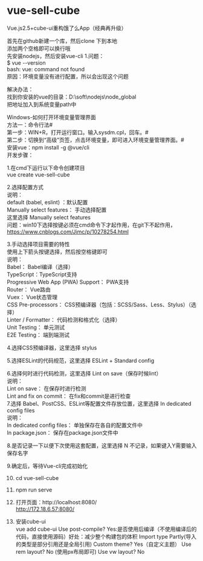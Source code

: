# vue-sell-cube  
Vue.js2.5+cube-ui重构饿了么App（经典再升级）  

首先在github新建一个库，然后clone 下到本地  
添加两个空格即可以换行哦  
先安装nodejs，然后安装vue-cli
1.问题：  
$ vue --version  
bash: vue: command not found  
原因：环境变量没有进行配置，所以会出现这个问题  

解决办法：  
找到你安装的vue的目录：D:\soft\nodejs\node_global  
把地址加入到系统变量path中  

Windows-如何打开环境变量管理界面    
方法一：命令行法#  
第一步：WIN+R，打开运行窗口。输入sysdm.cpl，回车。#  
第二步：切换到“高级”页签，点击环境变量，即可进入环境变量管理界面。#  
安装vue：npm install -g @vue/cli  
开发步骤：  

1.在cmd下运行以下命令创建项目  
    vue create vue-sell-cube  

2.选择配置方式  
    说明：  
    default (babel, eslint) ：默认配置  
    Manually select features： 手动选择配置  
    这里选择 Manually select features  
    问题：win10下选择按键必须在cmd命令下才起作用，在git下不起作用，https://www.cnblogs.com/Jimc/p/10278254.html  

3.手动选择项目需要的特性    
    使用上下箭头按键选择，然后按空格键即可    
    说明：    
    Babel： Babel编译（选择）    
    TypeScript：TypeScript支持  
    Progressive Web App (PWA) Support： PWA支持  
    Router： Vue路由  
    Vuex： Vue状态管理  
    CSS Pre-processors： CSS预编译器（包括：SCSS/Sass、Less、Stylus）（选择）  
    Linter / Formatter： 代码检测和格式化（选择）  
    Unit Testing： 单元测试  
    E2E Testing： 端到端测试  

4.选择CSS预编译器，这里选择 stylus    

5.选择ESLint的代码规范，这里选择 ESLint + Standard config   
 
6.选择何时进行代码检测，这里选择 Lint on save（保存时候lint）  
    说明：  
    Lint on save： 在保存时进行检测  
    Lint and fix on commit： 在fix和commit是进行检查  
7.选择 Babel、PostCSS、ESLint等配置文件存放位置，这里选择 In dedicated config files  
    说明：  
    In dedicated config files： 单独保存在各自的配置文件中  
    In package.json： 保存在package.json文件中  

8.是否记录一下以便下次使用这套配置，这里选择 N 不记录，如果键入Y需要输入保存名字  

9.确定后，等待Vue-cli完成初始化  

10. cd vue-sell-cube  

11. npm run serve   

12. 打开页面：http://localhost:8080/  
              http://172.18.6.57:8080/  

13. 安装cube-ui  
   vue add cube-ui
    Use post-compile?  Yes:是否使用后编译（不使用编译后的代码，直接使用源码）好处：减少整个构建包的体积
   Import type Partly(导入的类型是部分引用还是全局引用)
   Custom theme? Yes（自定义主题）
    Use rem layout? No (使用px布局即可)
    Use vw layout? No